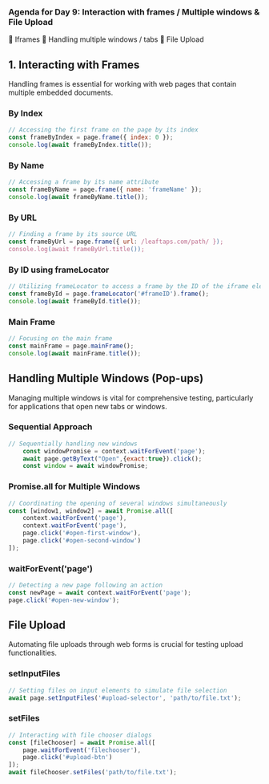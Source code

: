 ### Agenda for Day 9: Interaction with frames / Multiple windows & File Upload

📌 Iframes
📌 Handling multiple windows / tabs 
📌 File Upload

## 1. Interacting with Frames

Handling frames is essential for working with web pages that contain multiple embedded documents.

### By Index

```javascript
// Accessing the first frame on the page by its index
const frameByIndex = page.frame({ index: 0 });
console.log(await frameByIndex.title());
```

### By Name

```javascript
// Accessing a frame by its name attribute
const frameByName = page.frame({ name: 'frameName' });
console.log(await frameByName.title());
```

### By URL

```javascript
// Finding a frame by its source URL
const frameByUrl = page.frame({ url: /leaftaps.com/path/ });
console.log(await frameByUrl.title());
```

### By ID using frameLocator

```javascript
// Utilizing frameLocator to access a frame by the ID of the iframe element
const frameById = page.frameLocator('#frameID').frame();
console.log(await frameById.title());
```

### Main Frame

```javascript
// Focusing on the main frame
const mainFrame = page.mainFrame();
console.log(await mainFrame.title());
```

## Handling Multiple Windows (Pop-ups)

Managing multiple windows is vital for comprehensive testing, particularly for applications that open new tabs or windows.

### Sequential Approach

```javascript
// Sequentially handling new windows
    const windowPromise = context.waitForEvent('page');
    await page.getByText("Open",{exact:true}).click();
    const window = await windowPromise;
```

### Promise.all for Multiple Windows

```javascript
// Coordinating the opening of several windows simultaneously
const [window1, window2] = await Promise.all([
    context.waitForEvent('page'),
    context.waitForEvent('page'),
    page.click('#open-first-window'),
    page.click('#open-second-window')
]);
```

### waitForEvent('page')

```javascript
// Detecting a new page following an action
const newPage = await context.waitForEvent('page');
page.click('#open-new-window');
```

## File Upload

Automating file uploads through web forms is crucial for testing upload functionalities.

### setInputFiles

```javascript
// Setting files on input elements to simulate file selection
await page.setInputFiles('#upload-selector', 'path/to/file.txt');
```

### setFiles

```javascript
// Interacting with file chooser dialogs
const [fileChooser] = await Promise.all([
    page.waitForEvent('filechooser'),
    page.click('#upload-btn')
]);
await fileChooser.setFiles('path/to/file.txt');
